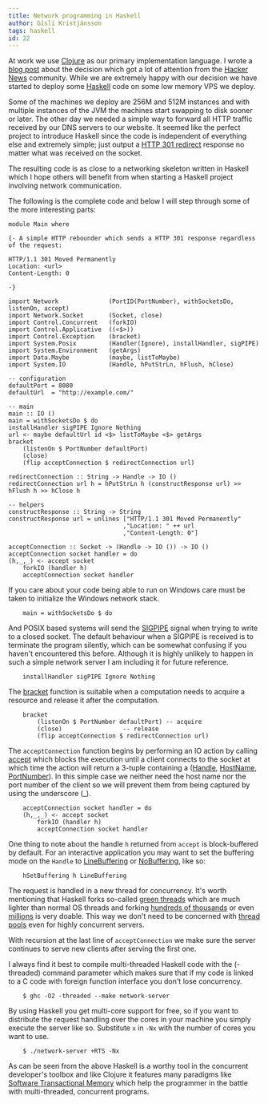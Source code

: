 ```yaml
---
title: Network programming in Haskell
author: Gísli Kristjánsson
tags: haskell
id: 22
---
```


At work we use [Clojure](http://clojure.org) as our primary implementation language. I wrote a [blog post](http://appvise.me/2011/03/why-we-are-choosing-clojure-as-our-main-programming-language/) about the decision which got a lot of attention from the [Hacker News](http://news.ycombinator.com/item?id=2350381) community. While we are extremely happy with our decision we have started to deploy some [Haskell](http://www.haskell.org/) code on some low memory VPS we deploy.

Some of the machines we deploy are 256M and 512M instances and with multiple instances of the JVM the machines start swapping to disk sooner or later. The other day we needed a simple way to forward all HTTP traffic received by our DNS servers to our website. It seemed like the perfect project to introduce Haskell since the code is independent of everything else and extremely simple; just output a [HTTP 301 redirect](http://en.wikipedia.org/wiki/List_of_HTTP_status_codes#3xx_Redirection) response no matter what was received on the socket.

The resulting code is as close to a networking skeleton written in Haskell which I hope others will benefit from when starting a Haskell project involving network communication.

The following is the complete code and below I will step through some of the more interesting parts:

    module Main where

    {- A simple HTTP rebounder which sends a HTTP 301 response regardless of the request:
    
    HTTP/1.1 301 Moved Permanently
    Location: <url>
    Content-Length: 0
     
    -} 

    import Network              (PortID(PortNumber), withSocketsDo, listenOn, accept)
    import Network.Socket       (Socket, close)
    import Control.Concurrent   (forkIO)
    import Control.Applicative  ((<$>))
    import Control.Exception    (bracket)
    import System.Posix         (Handler(Ignore), installHandler, sigPIPE)
    import System.Environment   (getArgs)
    import Data.Maybe           (maybe, listToMaybe)
    import System.IO            (Handle, hPutStrLn, hFlush, hClose)

    -- configuration
    defaultPort = 8080
    defaultUrl  = "http://example.com/"

    -- main
    main :: IO ()
    main = withSocketsDo $ do
    installHandler sigPIPE Ignore Nothing
    url <- maybe defaultUrl id <$> listToMaybe <$> getArgs
    bracket 
        (listenOn $ PortNumber defaultPort)
        (close)
        (flip acceptConnection $ redirectConnection url)

    redirectConnection :: String -> Handle -> IO ()
    redirectConnection url h = hPutStrLn h (constructResponse url) >> hFlush h >> hClose h

    -- helpers
    constructResponse :: String -> String
    constructResponse url = unlines ["HTTP/1.1 301 Moved Permanently"
                                    ,"Location: " ++ url
                                    ,"Content-Length: 0"]

    acceptConnection :: Socket -> (Handle -> IO ()) -> IO ()
    acceptConnection socket handler = do
    (h,_,_) <- accept socket
        forkIO (handler h)
        acceptConnection socket handler


If you care about your code being able to run on Windows care must be taken to initialize the Windows network stack.

        main = withSocketsDo $ do

And POSIX based systems will send the [SIGPIPE](http://en.wikipedia.org/wiki/SIGPIPE#SIGPIPE) signal when trying to write to a closed socket. The default behaviour when a SIGPIPE is received is to terminate the program silently, which can be somewhat confusing if you haven't encountered this before. Although it is highly unlikely to happen in such a simple network server I am including it for future reference.

        installHandler sigPIPE Ignore Nothing

The [bracket](http://hackage.haskell.org/packages/archive/base/latest/doc/html/Control-Exception-Base.html#v:bracket) function is suitable when a computation needs to acquire a resource and release it after the computation.

        bracket 
            (listenOn $ PortNumber defaultPort)	-- acquire
            (close)					-- release
            (flip acceptConnection $ redirectConnection url)



The `acceptConnection` function begins by performing an IO action by calling [accept](http://hackage.haskell.org/packages/archive/network/latest/doc/html/Network.html#v:accept) which blocks the execution until a client connects to the socket at which time the action will return a 3-tuple containing a ([Handle](http://hackage.haskell.org/packages/archive/base/4.6.0.0/doc/html/GHC-IO-Handle.html#t:Handle), [HostName](http://hackage.haskell.org/packages/archive/network/latest/doc/html/Network.html#t:HostName), [PortNumber](http://hackage.haskell.org/packages/archive/network/latest/doc/html/Network.html#t:PortNumber)). In this simple case we neither need the host name nor the port number of the client so we will prevent them from being captured by using the underscore (\_).

        acceptConnection socket handler = do
        (h,_,_) <- accept socket
            forkIO (handler h)
            acceptConnection socket handler

One thing to note about the handle `h` returned from `accept` is block-buffered by default. For an interactive application you may want to set the buffering mode on the `Handle` to [LineBuffering](http://hackage.haskell.org/packages/archive/base/4.6.0.0/doc/html/GHC-IO-Handle.html#v:LineBuffering) or [NoBuffering](http://hackage.haskell.org/packages/archive/base/4.6.0.0/doc/html/GHC-IO-Handle.html#v:NoBuffering), like so:

        hSetBuffering h LineBuffering


The request is handled in a new thread for concurrency. It's worth mentioning that Haskell forks so-called [green threads](http://en.wikipedia.org/wiki/Green_threads) which are much lighter than normal OS threads and forking [hundreds of thousands](http://stackoverflow.com/questions/5847642/haskell-lightweight-threads-overhead-and-use-on-multicores) or even [millions](http://stackoverflow.com/questions/1900165/how-long-does-it-take-to-create-1-million-threads-in-haskell) is very doable. This way we don't need to be concerned with [thread pools](http://en.wikipedia.org/wiki/Thread_pool_pattern) even for highly concurrent servers.

With recursion at the last line of `acceptConnection` we make sure the server continues to serve new clients after serving the first one.

I always find it best to compile multi-threaded Haskell code with the (-threaded) command parameter which makes sure that if my code is linked to a C code with foreign function interface you don't lose concurrency.

        $ ghc -O2 -threaded --make network-server

By using Haskell you get multi-core support for free, so if you want to distribute the request handling over the cores in your machine you simply execute the server like so.  Substitute `x` in `-Nx` with the number of cores you want to use.


        $ ./network-server +RTS -Nx

As can be seen from the above Haskell is a worthy tool in the concurrent developer's toolbox and like Clojure it features many paradigms like [Software Transactional Memory](http://www.haskell.org/haskellwiki/Software_transactional_memory) which help the programmer in the battle with multi-threaded, concurrent programs.
